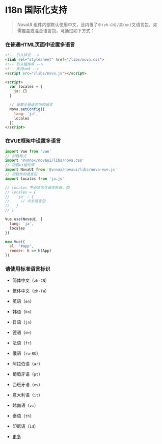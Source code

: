 # I18n 国际化支持

> NovaUI 组件内部默认使用中文，且内置了`中(zh-CN)/英(en)`文语言包，如需覆盖或混合语言包，可通过如下方式：

### 在普通HTML页面中设置多语言

```html
<!-- 引入样式 -->
<link rel="stylesheet" href="/libs/nova.css">
<!-- 引入组件库 -->
<!-- 支持umd -->
<script src="/libs/nova.js"></script>

<script>
  var locales = {
    ja: {}
  }

  // 设置全局语言包和语言
  Nova.setConfig({
    lang: 'ja',
    locales
  })
</script>

```

### 在VUE框架中设置多语言

```javascript
import Vue from 'vue'
// 加载样式
import '@vnnox/novaui/libs/nova.css'
// 加载ui组件库
import NovaUI from '@vnnox/novaui/libs/nova-vue.js'
// 加载你的语言包
import locales from 'ja.js'

// locales 中必须包含语言标识，如
// locales = {
//   'ja' : {
//     // 中文语言包
//   }
// }

Vue.use(NovaUI, {
  lang: 'ja',
  locales
})

new Vue({
  el: '#app',
  render: h => h(App)
})
```


### 请使用标准语言标识

- 简体中文（`zh-CN`）
- 繁体中文（`zh-TW`）
- 英语（`en`）
- 韩语（`ko`）
- 日语（`ja`）
- 德语（`de`）
- 法语（`fr`）
- 俄语（`ru-RU`）
- 阿拉伯语（`ar`）
- 葡萄牙语（`pt`）
- 西班牙语（`es`）
- 意大利语（`it`）
- 越南语（`vi`）
- 泰语（`th`）
- 印尼语（`id`）

- [更多](https://www.jianshu.com/p/99acd1bad729)

